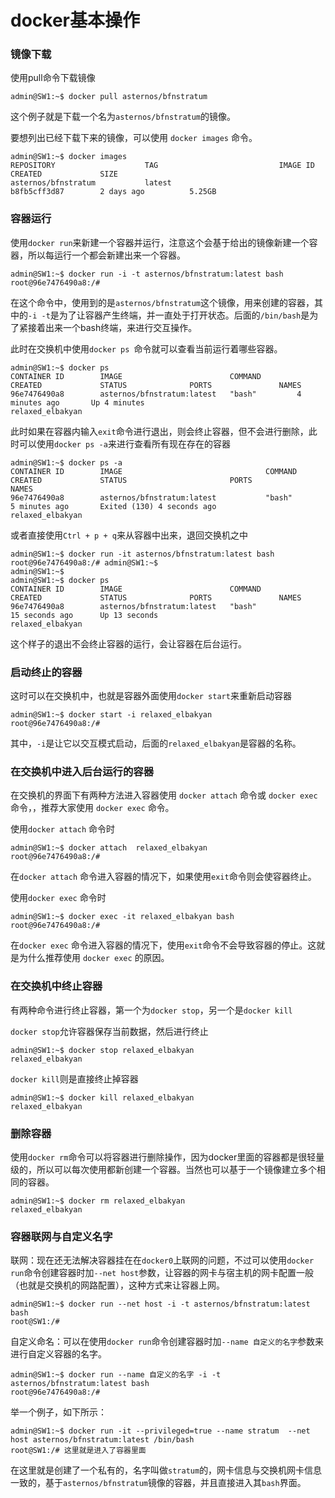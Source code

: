# docker基本操作

### 镜像下载

使用pull命令下载镜像

```shell
admin@SW1:~$ docker pull asternos/bfnstratum
```

这个例子就是下载一个名为`asternos/bfnstratum`的镜像。

要想列出已经下载下来的镜像，可以使用 `docker images` 命令。

```shell
admin@SW1:~$ docker images
REPOSITORY                    TAG                           IMAGE ID            CREATED             SIZE
asternos/bfnstratum           latest                        b8fb5cff3d87        2 days ago          5.25GB
```

### 容器运行

使用`docker run`来新建一个容器并运行，注意这个会基于给出的镜像新建一个容器，所以每运行一个都会新建出来一个容器。

```shell
admin@SW1:~$ docker run -i -t asternos/bfnstratum:latest bash
root@96e7476490a8:/# 
```

在这个命令中，使用到的是`asternos/bfnstratum`这个镜像，用来创建的容器，其中的`-i -t`是为了让容器产生终端，并一直处于打开状态。后面的`/bin/bash`是为了紧接着出来一个bash终端，来进行交互操作。

此时在交换机中使用`docker ps `命令就可以查看当前运行着哪些容器。

```shell
admin@SW1:~$ docker ps
CONTAINER ID        IMAGE                        COMMAND             CREATED             STATUS              PORTS               NAMES
96e7476490a8        asternos/bfnstratum:latest   "bash"         4 minutes ago       Up 4 minutes                            relaxed_elbakyan
```

此时如果在容器内输入`exit`命令进行退出，则会终止容器，但不会进行删除，此时可以使用`docker ps -a`来进行查看所有现在存在的容器

```shell
admin@SW1:~$ docker ps -a
CONTAINER ID        IMAGE                                COMMAND                  CREATED             STATUS                       PORTS               NAMES
96e7476490a8        asternos/bfnstratum:latest           "bash"              5 minutes ago       Exited (130) 4 seconds ago                       relaxed_elbakyan
```

或者直接使用`Ctrl + p + q`来从容器中出来，退回交换机之中

```shell
admin@SW1:~$ docker run -it asternos/bfnstratum:latest bash
root@96e7476490a8:/# admin@SW1:~$ 
admin@SW1:~$ 
admin@SW1:~$ docker ps
CONTAINER ID        IMAGE                        COMMAND             CREATED             STATUS              PORTS               NAMES
96e7476490a8        asternos/bfnstratum:latest   "bash"              15 seconds ago      Up 13 seconds                            relaxed_elbakyan
```

这个样子的退出不会终止容器的运行，会让容器在后台运行。

### 启动终止的容器

这时可以在交换机中，也就是容器外面使用`docker start`来重新启动容器

```shell
admin@SW1:~$ docker start -i relaxed_elbakyan 
root@96e7476490a8:/# 
```

其中，`-i`是让它以交互模式启动，后面的`relaxed_elbakyan`是容器的名称。

### 在交换机中进入后台运行的容器

在交换机的界面下有两种方法进入容器使用 `docker attach` 命令或 `docker exec` 命令，，推荐大家使用 `docker exec` 命令。

使用`docker attach` 命令时

```shell
admin@SW1:~$ docker attach  relaxed_elbakyan 
root@96e7476490a8:/# 
```

在`docker attach` 命令进入容器的情况下，如果使用`exit`命令则会使容器终止。

使用`docker exec` 命令时

```
admin@SW1:~$ docker exec -it relaxed_elbakyan bash
root@96e7476490a8:/# 
```

在`docker exec` 命令进入容器的情况下，使用`exit`命令不会导致容器的停止。这就是为什么推荐使用 `docker exec` 的原因。

### 在交换机中终止容器

有两种命令进行终止容器，第一个为`docker stop`，另一个是`docker kill`

`docker stop`允许容器保存当前数据，然后进行终止

```shell
admin@SW1:~$ docker stop relaxed_elbakyan 
relaxed_elbakyan
```

`docker kill`则是直接终止掉容器

```shell
admin@SW1:~$ docker kill relaxed_elbakyan 
relaxed_elbakyan
```

### 删除容器

使用`docker rm`命令可以将容器进行删除操作，因为docker里面的容器都是很轻量级的，所以可以每次使用都新创建一个容器。当然也可以基于一个镜像建立多个相同的容器。

```shell
admin@SW1:~$ docker rm relaxed_elbakyan 
relaxed_elbakyan
```

### 容器联网与自定义名字

联网：现在还无法解决容器挂在在`docker0`上联网的问题，不过可以使用`docker run`命令创建容器时加`--net host`参数，让容器的网卡与宿主机的网卡配置一般（也就是交换机的网路配置），这种方式来让容器上网。

```shell
admin@SW1:~$ docker run --net host -i -t asternos/bfnstratum:latest bash
root@SW1:/#
```

自定义命名：可以在使用`docker run`命令创建容器时加`--name 自定义的名字`参数来进行自定义容器的名字。

```shell
admin@SW1:~$ docker run --name 自定义的名字 -i -t asternos/bfnstratum:latest bash
root@96e7476490a8:/# 
```

举一个例子，如下所示：

```shell
admin@SW1:~$ docker run -it --privileged=true --name stratum  --net host asternos/bfnstratum:latest /bin/bash
root@SW1:/# 这里就是进入了容器里面
```

在这里就是创建了一个私有的，名字叫做`stratum`的，网卡信息与交换机网卡信息一致的，基于`asternos/bfnstratum`镜像的容器，并且直接进入其`bash`界面。
